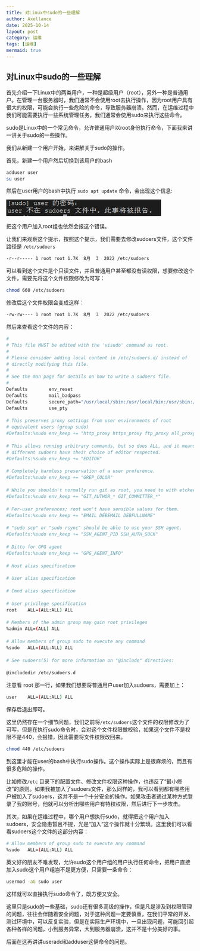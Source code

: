 ```yaml
---
title: 对Linux中sudo的一些理解 
author: Axellance
date: 2025-10-14
layout: post
category: 运维
tags: [运维]
mermaid: true
---
```


## 对Linux中sudo的一些理解

首先介绍一下Linux中的两类用户，一种是超级用户（root），另外一种是普通用户。在管理一台服务器时，我们通常不会使用root去执行操作，因为root用户具有很大的权限，可能会执行一些危险的命令，导致服务器崩溃。然而，在运维过程中我们可能需要执行一些系统管理任务，我们通常会使用sudo来执行这些命令。

sudo是Linux中的一个常见命令，允许普通用户以root身份执行命令，下面我来讲一讲关于sudo的一些操作。

我们从新建一个用户开始，来讲解关于sudo的操作。

首先，新建一个用户然后切换到该用户的bash

```bash
adduser user
su user
```

然后在user用户的bash中执行 `sudo apt update` 命令，会出现这个信息:

![](../images/sudo-report.png)

把这个用户加入root组也依然会报这个错误。

让我们来观察这个提示，按照这个提示，我们需要去修改sudoers文件，这个文件路径是 `/etc/sudoers`

```bash
-r--r----- 1 root root 1.7K  8月  3  2022 /etc/sudoers
```

可以看到这个文件是个只读文件，并且普通用户甚至都没有读权限，想要修改这个文件，需要先将这个文件权限修改为可写：

```bash
chmod 660 /etc/sudoers
```

修改后这个文件权限会变成这样：

```bash
-rw-rw---- 1 root root 1.7K  8月  3  2022 /etc/sudoers
```

然后来查看这个文件的内容：

```bash
#
# This file MUST be edited with the 'visudo' command as root.
#
# Please consider adding local content in /etc/sudoers.d/ instead of
# directly modifying this file.
#
# See the man page for details on how to write a sudoers file.
#
Defaults        env_reset
Defaults        mail_badpass
Defaults        secure_path="/usr/local/sbin:/usr/local/bin:/usr/sbin:/usr/bin:/sbin:/bin:/snap/bin"
Defaults        use_pty

# This preserves proxy settings from user environments of root
# equivalent users (group sudo)
#Defaults:%sudo env_keep += "http_proxy https_proxy ftp_proxy all_proxy no_proxy"

# This allows running arbitrary commands, but so does ALL, and it means
# different sudoers have their choice of editor respected.
#Defaults:%sudo env_keep += "EDITOR"

# Completely harmless preservation of a user preference.
#Defaults:%sudo env_keep += "GREP_COLOR"

# While you shouldn't normally run git as root, you need to with etckeeper
#Defaults:%sudo env_keep += "GIT_AUTHOR_* GIT_COMMITTER_*"

# Per-user preferences; root won't have sensible values for them.
#Defaults:%sudo env_keep += "EMAIL DEBEMAIL DEBFULLNAME"

# "sudo scp" or "sudo rsync" should be able to use your SSH agent.
#Defaults:%sudo env_keep += "SSH_AGENT_PID SSH_AUTH_SOCK"

# Ditto for GPG agent
#Defaults:%sudo env_keep += "GPG_AGENT_INFO"

# Host alias specification

# User alias specification

# Cmnd alias specification

# User privilege specification
root    ALL=(ALL:ALL) ALL

# Members of the admin group may gain root privileges
%admin ALL=(ALL) ALL

# Allow members of group sudo to execute any command
%sudo   ALL=(ALL:ALL) ALL

# See sudoers(5) for more information on "@include" directives:

@includedir /etc/sudoers.d
```

注意看 root 那一行，如果我们想要将普通用户user加入sudoers，需要加上：

```bash
user	ALL=(ALL:ALL) ALL
```

保存后退出即可。

这里仍然存在一个细节问题，我们之前将`/etc/sudoers`这个文件的权限修改为了可写，但是在执行sudo命令时，会对这个文件权限做校验，如果这个文件不是权限不是440，会报错，因此需要将文件权限改回来。

```bash
chmod 440 /etc/sudoers
```

到这里才能在user的bash中执行sudo操作。这个操作实际上是很麻烦的，而且有很多危险的操作。

比如修改`/etc` 目录下的配置文件、修改文件权限这种操作，也违反了“最小修改”的原则。如果我被加入了sudoers文件，那么同样的，我可以看到都有哪些用户被加入了sudoers，这并不是一个十分安全的操作。如果攻击者通过某种方式登录了我的账号，他就可以分析出哪些用户有特权权限，然后进行下一步攻击。

其次，如果在运维过程中，哪个用户想执行sudo，就得把这个用户加入sudoers，安全隐患暂且不提，光是“加入”这个操作就十分繁琐。这里我们可以看看sudoers这个文件的这部分内容：

```bash
# Allow members of group sudo to execute any command
%sudo   ALL=(ALL:ALL) ALL
```

英文好的朋友不难发现，允许sudo这个用户组的用户执行任何命令，把用户直接加入sudo这个用户组岂不是更方便，只需要一条命令：

```bash
usermod -aG sudo user
```

这样就可以直接执行sudo命令了，既方便又安全。

这里只是sudo的一些基础，sudo还有很多高级的操作，但是凡是涉及到权限管理的问题，往往会伴随着安全问题，对于这种问题一定要慎重，在我们平常的开发、测试环境中，可以反复实验，但是在实际生产环境中，一旦出现问题，可能回引起各种各样的问题，小到服务异常，大到服务器崩溃，这并不是十分美好的事。

后面在这再讲讲useradd和adduser这俩命令的问题。